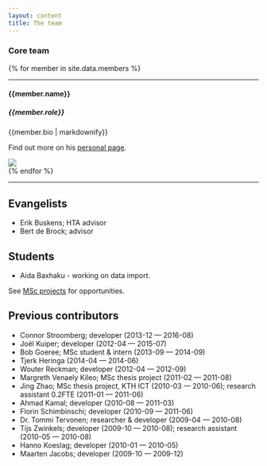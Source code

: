 ```yaml
---
layout: content
title: The team
---
```


<div class="grid-x">
  <div class="cell">
    <h3>Core team</h3>
  </div>
</div>

{% for member in site.data.members %}
  <div class="grid-x grid-margin-x">
    <div class="cell">
      <hr>
    </div>
    <div class="cell large-8">
      <h4>{{member.name}}</h4>
      <h5>{{member.role}}</h5>
      <p>{{member.bio | markdownify}}</p>
      <p>
      Find out more on his <a href="{{member.homepage-url}}" title="{{member.name}}">personal page</a>.
      </p>
    </div>
    <div class="cell large-offset-1 large-2">
      <img class="screen-shot" src="/images/about/{{member.picture-url}}">
    </div>
  </div>
{% endfor %}
<hr>

## Evangelists

- Erik Buskens; HTA advisor
- Bert de Brock; advisor

## Students

- Aida Baxhaku - working on data import.

See [MSc projects](/research/msc-projects) for opportunities.

## Previous contributors

- Connor Stroomberg; developer (2013-12 — 2016-08)
- Joël Kuiper; developer (2012-04 — 2015-07)
- Bob Goeree; MSc student & intern (2013-09 — 2014-09)
- Tjerk Heringa (2014-04 — 2014-06)
- Wouter Reckman; developer (2012-04 — 2012-09)
- Margreth Venaely Kileo; MSc thesis project (2011-02 — 2011-08)
- Jing Zhao; MSc thesis project, KTH ICT (2010-03 — 2010-06); research assistant 0.2FTE (2011-01 — 2011-06)
- Ahmad Kamal; developer (2010-08 — 2011-03)
- Florin Schimbinschi; developer (2010-09 — 2011-06)
- Dr. Tommi Tervonen; researcher & developer (2009-04 — 2010-08)
- Tijs Zwinkels; developer (2009-10 — 2010-08); research assistant (2010-05 — 2010-08)
- Hanno Koeslag; developer (2010-01 — 2010-05)
- Maarten Jacobs; developer (2009-10 — 2009-12)
